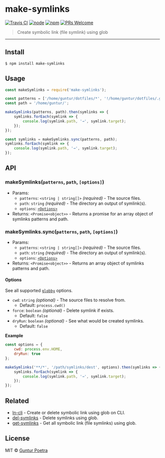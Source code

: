 # make-symlinks

[![Travis CI](https://img.shields.io/travis/iguntur/make-symlinks.svg?style=flat-square)](https://travis-ci.org/iguntur/make-symlinks)
[![node](https://img.shields.io/node/v/make-symlinks.svg?style=flat-square)](#)
[![npm](https://img.shields.io/npm/v/make-symlinks.svg?style=flat-square)](https://www.npmjs.org/package/make-symlinks)
[![PRs Welcome](https://img.shields.io/badge/PRs-Welcome-1e9eff.svg?style=flat-square)](http://makeapullrequest.com)

> Create symbolic link (file symlink) using glob

---

## Install

```console
$ npm install make-symlinks
```


## Usage

```js
const makeSymlinks = require('make-symlinks');

const patterns = ['/home/guntur/dotfiles/*', '!/home/guntur/dotfiles/.git'];
const path = '/home/guntur/';

makeSymlinks(patterns, path).then(symlinks => {
    symlinks.forEach(symlink => {
        console.log(symlink.path, '→', symlink.target);
    });
});

const symlinks = makeSymlinks.sync(patterns, path);
symlinks.forEach(symlink => {
    console.log(symlink.path, '→', symlink.target);
});
```


## API

### makeSymlinks(`patterns`, `path`, `[options]`)

- Params:
    - `patterns`: `<string | string[]>` _(required)_ - The source files.
    - `path`: `string` _(required)_ - The directory an output of symlink(s).
    - `options`: [`<Options>`](#options)
- Returns: `<Promise<object>>` - Returns a promise for an array object of symlinks patterns and path.

### makeSymlinks.sync(`patterns`, `path`, `[options]`)

- Params:
    - `patterns`: `<string | string[]>` _(required)_ - The source files.
    - `path`: `string` _(required)_ - The directory an output of symlink(s).
    - `options`: [`<Options>`](#options)
- Returns: `<Promise<object>>` - Returns an array object of symlinks patterns and path.


#### Options

See all supported [`globby`](https://github.com/sindresorhus/globby#options) options.

- `cwd`: `string` _(optional)_ - The source files to resolve from.
    - Default: `process.cwd()`
- `force`: `boolean` _(optional)_ - Delete symlink if exists.
    - Default: `false`
- `dryRun`: `boolean` _(optional)_ - See what would be created symlinks.
    - Default: `false`

**Example**
```js
const options = {
    cwd: process.env.HOME,
    dryRun: true
};

makeSymlinks('**/*', '/path/symlinks/dest', options).then(symlinks => {
    symlinks.forEach(symlink => {
        console.log(symlink.path, '→', symlink.target);
    });
});
```



## Related

- [ln-cli](https://github.com/iguntur/ln-cli) - Create or delete symbolic link using glob on CLI.
- [del-symlinks](https://github.com/iguntur/del-symlinks) - Delete symlinks using glob.
- [get-symlinks](https://github.com/iguntur/get-symlinks) - Get all symbolic link (file symlinks) using glob.


## License

MIT © [Guntur Poetra](https://github.com/iguntur)
